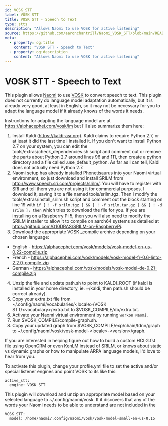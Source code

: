 ```yaml
---
id: VOSK_STT
label: VOSK STT
title: VOSK STT - Speech to Text
type: stts
description: "Allows Naomi to use VOSK for active listening"
source: https://github.com/aaronchantrill/Naomi_VOSK_STT/blob/main/README.md
meta:
  - property: og:title
    content: "VOSK STT - Speech to Text"
  - property: og:description
    content: "Allows Naomi to use VOSK for active listening"
---
```


# VOSK STT - Speech to Text

This plugin allows [Naomi](https://projectnaomi.com/) to use [VOSK](https://alphacephei.com/vosk/)
to convert speech to text. This plugin does not currently do language model
adaptation automatically, but it is already very good, at least in English, so
it may not be necessary for you to adapt the language model if it already knows
of the words it needs.

Instructions for adapting the language model are at https://alphacephei.com/vosk/lm
but I'll also summarize them here:

1. Install Kaldi (https://kaldi-asr.org). Kaldi claims to require Python 2.7, or at least it did the last time I installed it. If you don't want to install Python 2.7 on your system, you can edit the tools/extras/check_dependencies.sh script and comment out or remove the parts about Python 2.7 around lines 96 and 111, then create a python directory and a file called .use_default_python. As far as I can tell, Kaldi does not actually need Python 2.7.
2. Naomi setup has already installed Phonetisaurus into your Naomi virtual environment, so just download and install SRILM from http://www.speech.sri.com/projects/srilm/. You will have to register with SRI and tell them you are not using it for commercial purposes. I download it, saving it to a file named tools/srilm.tgz. Then I modify the tools/extras/install_srilm.sh script and comment out the block starting on line 19 with `if [ ! -f srilm.tgz ] && [ ! -f srilm.tar.gz ] && [ ! -d srilm ]; then` which tries to download the file for you. If you are installing on a Raspberry Pi 5, then you will also need to modify the SRILM installer to allow it to compile on aarch64 systems as detailed at https://github.com/G10DRAS/SRILM-on-RaspberryPi.
3. Download the appropriate VOSK _compile archive depending on your chosen language:
  - English - https://alphacephei.com/vosk/models/vosk-model-en-us-0.22-compile.zip
  - French - https://alphacephei.com/vosk/models/vosk-model-fr-0.6-linto-2.2.0-compile.zip
  - German - https://alphacephei.com/vosk/models/vosk-model-de-0.21-compile.zip
4. Unzip the file and update path.sh to point to KALDI_ROOT (if kaldi is installed in your home directory, ie. ~/kaldi, then path.sh should be correct already).
5. Copy your extra.txt file from ~/.config/naomi/vocabularies/&lt;locale&gt;/VOSK STT/&lt;vocabulary&gt;/extra.txt
to $VOSK_COMPILE/db/extra.txt.
6. Activate your Naomi virtual environment by running `workon Naomi`.
7. Run $VOSK_COMPILE/compile-graph.sh.
8. Copy your updated graph from $VOSK_COMPILE/exp/chain/tdnn/graph to ~/.config/naomi/vosk/vosk-model-&lt;locale&gt;-&lt;version&gt;/graph.

If you are interested in helping figure out how to build a custom HCLG.fst
file using OpenGRM or even KenLM instead of SRILM, or knows about static vs
dynamic graphs or how to manipulate ARPA language models, I'd love to hear from
you.

To activate this plugin, change your profile.yml file to set the active and/or
special listener engines and point VOSK to its like this:

```
active_stt:
  engine: VOSK STT
```

This plugin will download and unzip an appropriate model based on your selected
language to ~/.config/naomi/vosk. If it discovers that any of the words your
Naomi needs to be able to understand are not included in the
```
VOSK STT:
  model: /home/naomi/.config/naomi/vosk/vosk-model-small-en-us-0.15
```
<EditPageLink/>
